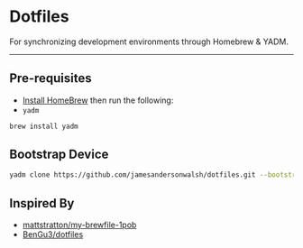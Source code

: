 # Dotfiles

For synchronizing development environments through Homebrew & YADM.

<hr />

## Pre-requisites

- [Install HomeBrew](https://docs.brew.sh/Installation) then run the following:
- `yadm`

```bash
brew install yadm
```

## Bootstrap Device

```bash
yadm clone https://github.com/jamesandersonwalsh/dotfiles.git --bootstrap
```

## Inspired By

- [mattstratton/my-brewfile-1pob](https://dev.to/mattstratton/my-brewfile-1pob)
- [BenGu3/dotfiles](https://github.com/BenGu3/dotfiles/blob/main/README.md)
